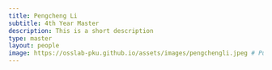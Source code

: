 ```yaml
---
title: Pengcheng Li
subtitle: 4th Year Master
description: This is a short description
type: master
layout: people
image: https://osslab-pku.github.io/assets/images/pengchengli.jpeg # Put your avatar here or upload one
---
```

